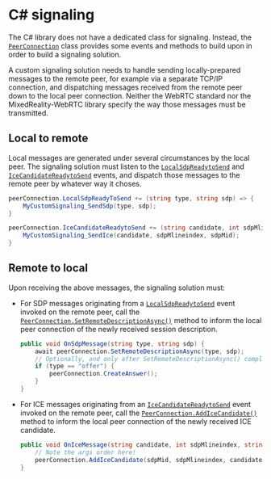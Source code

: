 # C# signaling

The C# library does not have a dedicated class for signaling. Instead, the [`PeerConnection`](xref:Microsoft.MixedReality.WebRTC.PeerConnection) class provides some events and methods to build upon in order to build a signaling solution.

A custom signaling solution needs to handle sending locally-prepared messages to the remote peer, for example via a separate TCP/IP connection, and dispatching messages received from the remote peer down to the local peer connection. Neither the WebRTC standard nor the MixedReality-WebRTC library specify the way those messages must be transmitted.

## Local to remote

Local messages are generated under several circumstances by the local peer. The signaling solution must listen to the [`LocalSdpReadytoSend`](xref:Microsoft.MixedReality.WebRTC.PeerConnection.LocalSdpReadytoSend) and [`IceCandidateReadytoSend`](xref:Microsoft.MixedReality.WebRTC.PeerConnection.IceCandidateReadytoSend) events, and dispatch those messages to the remote peer by whatever way it choses.

```cs
peerConnection.LocalSdpReadyToSend += (string type, string sdp) => {
    MyCustomSignaling_SendSdp(type, sdp);
}

peerConnection.IceCandidateReadytoSend += (string candidate, int sdpMlineindex, string sdpMid) => {
    MyCustomSignaling_SendIce(candidate, sdpMlineindex, sdpMid);
}
```

## Remote to local

Upon receiving the above messages, the signaling solution must:

- For SDP messages originating from a [`LocalSdpReadytoSend`](xref:Microsoft.MixedReality.WebRTC.PeerConnection.LocalSdpReadytoSend) event invoked on the remote peer, call the [`PeerConnection.SetRemoteDescriptionAsync()`](xref:Microsoft.MixedReality.WebRTC.PeerConnection.SetRemoteDescriptionAsync(System.String,System.String)) method to inform the local peer connection of the newly received session description.

  ```cs
  public void OnSdpMessage(string type, string sdp) {
      await peerConnection.SetRemoteDescriptionAsync(type, sdp);
      // Optionally, and only after SetRemoteDescriptionAsync() completed:
      if (type == "offer") {
          peerConnection.CreateAnswer();
      }
  }
  ```

- For ICE messages originating from an [`IceCandidateReadytoSend`](xref:Microsoft.MixedReality.WebRTC.PeerConnection.IceCandidateReadytoSend) event invoked on the remote peer, call the [`PeerConnection.AddIceCandidate()`](xref:Microsoft.MixedReality.WebRTC.PeerConnection.AddIceCandidate*) method to inform the local peer connection of the newly received ICE candidate.

  ```cs
  public void OnIceMessage(string candidate, int sdpMlineindex, string sdpMid) {
      // Note the args order here!
      peerConnection.AddIceCandidate(sdpMid, sdpMlineindex, candidate);
  }
  ```
